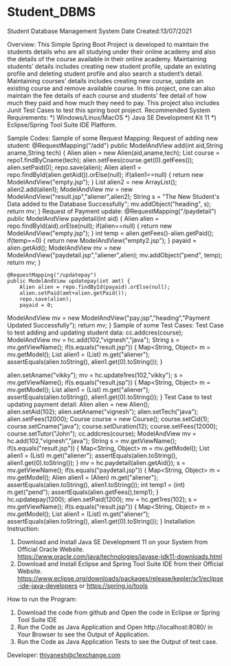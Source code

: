 # Student_DBMS

Student Database Management System
Date Created:13/07/2021

Overview:
	This Simple Spring Boot Project is developed to maintain the students details who are all studying under their online academy and also the details of the course available in their online academy. 
Maintaining students’ details includes creating new student profile, update an existing profile and deleting student profile and also search a student’s detail. Maintaining courses’ details includes creating new course, update an existing course and remove available course. 
In this project, one can also maintain the fee details of each course and students’ fee detail of how much they paid and how much they need to pay.
This project also includes Junit Test Cases to test this spring boot project.
Recommended System Requirements:
 *) Windows/Linux/MacOS
 *)	Java SE Development Kit 11
 *)	Eclipse/Spring Tool Suite IDE Platform.

Sample Codes:
Sample of some Request Mapping:
	Request of adding new student:
@RequestMapping("/add")
	public ModelAndView add(int aid,String aname,String tech) {
		Alien alien = new Alien(aid,aname,tech);
		List<Course> course = repo1.findByCname(tech);
		alien.setFees(course.get(0).getFees());
		alien.setPaid(0);
		repo.save(alien);
		Alien alien1 = repo.findById(alien.getAid()).orElse(null);
		if(alien1==null) {
			return new ModelAndView("empty.jsp");
		}
		List<Alien> alien2 = new ArrayList<Alien>();
		alien2.add(alien1);
		ModelAndView mv = new ModelAndView("result.jsp","aliener",alien2);
		String s = "The New Student's Data added to the Database Successfully";
		mv.addObject("heading", s);
		return mv;
	}
	Request of Payment update:
	@RequestMapping("/paydetail")
	public ModelAndView paydetail(int aid) {
		Alien alien = repo.findById(aid).orElse(null);
		if(alien==null) {
			return new ModelAndView("empty.jsp");
		}
		int temp = alien.getFees()-alien.getPaid();
		if(temp==0) {
			return new ModelAndView("empty2.jsp"); 
		}
		payaid = alien.getAid();
		ModelAndView mv = new ModelAndView("paydetail.jsp","aliener",alien);
		mv.addObject("pend", temp);
		return mv;
	}
	
	@RequestMapping("/updatepay")
	public ModelAndView updatepay(int amt) {
		Alien alien = repo.findById(payaid).orElse(null);
		alien.setPaid(amt+alien.getPaid());
		repo.save(alien);
		payaid = 0;
ModelAndView mv = new ModelAndView("pay.jsp","heading","Payment Updated Successfully");
		return mv;
	}
Sample of some Test Cases:
	Test Case to test adding and updating student data:
	cc.addcres(course);
	ModelAndView mv = hc.add(102,"vignesh","java");
	String s = mv.getViewName();
	if(s.equals("result.jsp")) {
		Map<String, Object> m = mv.getModel();
		List<Alien> alien1 = (List<Alien>) m.get("aliener");
		assertEquals(alien.toString(), alien1.get(0).toString());
	}
		
alien.setAname("vikky");
	mv = hc.update1res(102,"vikky");
	s = mv.getViewName();
	if(s.equals("result.jsp")) {
		Map<String, Object> m = mv.getModel();
		List<Alien> alien1 = (List<Alien>) m.get("aliener");
		assertEquals(alien.toString(), alien1.get(0).toString());
	}
	Test Case to test updating payment detail:
	Alien alien = new Alien();	
	alien.setAid(102);
	alien.setAname("vignesh");
	alien.setTech("java");
	alien.setFees(12000);
	Course course = new Course();
	course.setCid(1);
	course.setCname("java");
	course.setDuration(12);
	course.setFees(12000);
	course.setTutor("John");
	cc.addcres(course);
	ModelAndView mv = hc.add(102,"vignesh","java");
	String s = mv.getViewName();
	if(s.equals("result.jsp")) {
		Map<String, Object> m = mv.getModel();
		List<Alien> alien1 = (List<Alien>) m.get("aliener");
		assertEquals(alien.toString(), alien1.get(0).toString());
	}
	mv = hc.paydetail(alien.getAid());
	s = mv.getViewName();
	if(s.equals("paydetail.jsp")) {
		Map<String, Object> m = mv.getModel();
		Alien alien1 = (Alien) m.get("aliener");
		assertEquals(alien.toString(), alien1.toString());
		int temp1 = (int) m.get("pend");
		assertEquals(alien.getFees(),temp1);
	}	
	hc.updatepay(1200);
	alien.setPaid(1200);
	mv = hc.get1res(102);
	s = mv.getViewName();
	if(s.equals("result.jsp")) {
		Map<String, Object> m = mv.getModel();
		List<Alien> alien1 = (List<Alien>) m.get("aliener");
		assertEquals(alien.toString(), alien1.get(0).toString());
	}
Installation Instruction:
1)	Download and Install Java SE Development 11 on your System from Official Oracle Website. https://www.oracle.com/java/technologies/javase-jdk11-downloads.html
2)	Download and Install Eclipse and Spring Tool Suite IDE from their Official Website. https://www.eclipse.org/downloads/packages/release/kepler/sr1/eclipse-ide-java-developers or https://spring.io/tools

How to run the Program:
1)	Download the code from github and Open the code in Eclipse or Spring Tool Suite IDE
2)	Run the Code as Java Application and Open http://localhost:8080/ in Your Browser to see the Output of Application.
3)	Run the Code as Java Application Tests to see the Output of test case.

Developer: thiyanesh@c1exchange.com
